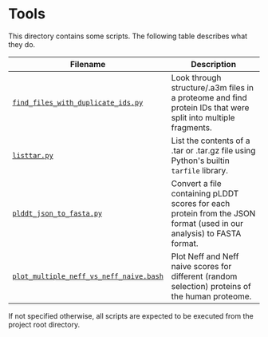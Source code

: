 # Tools

This directory contains some scripts. The following table describes what they do.

| Filename                                                                         | Description                                                                                                          |
|----------------------------------------------------------------------------------|----------------------------------------------------------------------------------------------------------------------|
| [`find_files_with_duplicate_ids.py`](find_files_with_duplicate_ids.py)           | Look through structure/.a3m files in a proteome and find protein IDs that were split into multiple fragments.        |
| [`listtar.py`](listtar.py)                                                       | List the contents of a .tar or .tar.gz file using Python's builtin `tarfile` library.                                |
| [`plddt_json_to_fasta.py`](plddt_json_to_fasta.py)                               | Convert a file containing pLDDT scores for each protein from the JSON format (used in our analysis) to FASTA format. |
| [`plot_multiple_neff_vs_neff_naive.bash`](plot_multiple_neff_vs_neff_naive.bash) | Plot Neff and Neff naive scores for different (random selection) proteins of the human proteome.                     |

If not specified otherwise, all scripts are expected to be executed from the project root directory.
